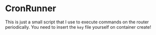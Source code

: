 # CronRunner

This is just a small script that I use to execute commands on the router periodically.
You need to insert the `key` file yourself on container create!
